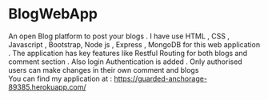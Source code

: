 # BlogWebApp
An open Blog platform to post your blogs . I have use HTML , CSS , Javascript , Bootstrap,  Node js , Express , MongoDB for this web application . The application has key features like Restful Routing for both blogs and comment section . Also login Authentication is added . Only authorised users can make changes in their own comment and blogs  
You can find my application at : https://guarded-anchorage-89385.herokuapp.com/

